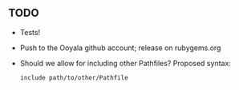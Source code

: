 TODO
----

  * Tests!
  * Push to the Ooyala github account; release on rubygems.org
  * Should we allow for including other Pathfiles? Proposed syntax:

        include path/to/other/Pathfile

